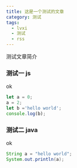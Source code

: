 ```yaml
---
title: 这是一个测试的文章
category: 测试
tags:
  - lvxi
  - 测试
  - rss
---
```

测试文章简介

<!--more-->
### 测试一 js
ok
```javascript
let a = 0;
a = 2;
let b ='hello world';
console.log(b);
```

### 测试二 java
ok
```java
String a = "hello world";
System.out.println(a);
```


